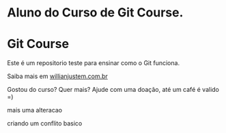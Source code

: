 # Aluno do Curso de Git Course.
# Git Course

Este é um repositorio teste para ensinar como o Git funciona.

Saiba mais em [willianjustem.com.br](http://willianjusten.com.br)

Gostou do curso? Quer mais? Ajude com uma doação, até um café é valido =)

mais uma alteracao

criando um conflito basico

